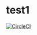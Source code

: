 # test1

[![CircleCI](https://dl.circleci.com/status-badge/img/gh/NaifAskul/test1/tree/circleci-project-setup.svg?style=svg)](https://dl.circleci.com/status-badge/redirect/gh/NaifAskul/test1/tree/circleci-project-setup)
